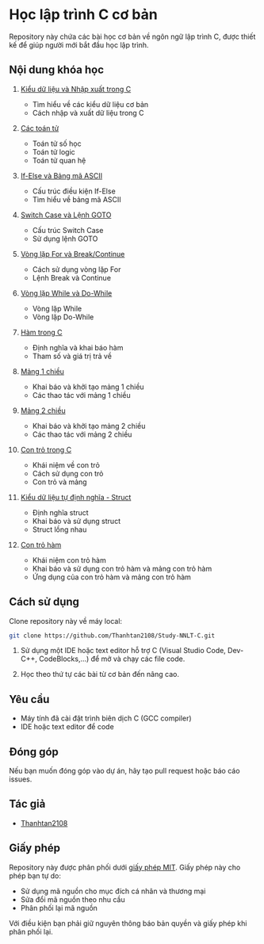 # Học lập trình C cơ bản

Repository này chứa các bài học cơ bản về ngôn ngữ lập trình C, được thiết kế để giúp người mới bắt đầu học lập trình.

## Nội dung khóa học

1. [Kiểu dữ liệu và Nhập xuất trong C](./Toturial/1_Kieu_Du_Lieu_Va_Nhap_Xuat_Trong_C.c)

   - Tìm hiểu về các kiểu dữ liệu cơ bản
   - Cách nhập và xuất dữ liệu trong C

2. [Các toán tử](./Toturial/2_Cac_Toan_Tu.c)

   - Toán tử số học
   - Toán tử logic
   - Toán tử quan hệ

3. [If-Else và Bảng mã ASCII](./Toturial/3_If_Else_Va_Bang_Ma_ASCII.c)

   - Cấu trúc điều kiện If-Else
   - Tìm hiểu về bảng mã ASCII

4. [Switch Case và Lệnh GOTO](./Toturial/4_Switch_Case_Lenh_GOTO.c)

   - Cấu trúc Switch Case
   - Sử dụng lệnh GOTO

5. [Vòng lặp For và Break/Continue](./Toturial/5_Vong_Lap_For_Lenh_Break_Continue.c)

   - Cách sử dụng vòng lặp For
   - Lệnh Break và Continue

6. [Vòng lặp While và Do-While](./Toturial/6_Vong_lap_While_Do_While.c)

   - Vòng lặp While
   - Vòng lặp Do-While

7. [Hàm trong C](./Toturial/7_Ham_Trong_C.c)

   - Định nghĩa và khai báo hàm
   - Tham số và giá trị trả về

8. [Mảng 1 chiều](./Toturial/8_Mang_1_Chieu.c)

   - Khai báo và khởi tạo mảng 1 chiều
   - Các thao tác với mảng 1 chiều

9. [Mảng 2 chiều](./Toturial/9_Mang_2_Chieu.c)

   - Khai báo và khởi tạo mảng 2 chiều
   - Các thao tác với mảng 2 chiều

10. [Con trỏ trong C](./Toturial/10_Con_Tro_Trong_C.c)

    - Khái niệm về con trỏ
    - Cách sử dụng con trỏ
    - Con trỏ và mảng

11. [Kiểu dữ liệu tự định nghĩa - Struct](./Toturial/11_Kieu_Du_Lieu_Tu_Dinh_Nghia_Struct.c)

    - Định nghĩa struct
    - Khai báo và sử dụng struct
    - Struct lồng nhau

12. [Con trỏ hàm](./Toturial/12_Con_Tro_Ham.c)

    - Khái niệm con trỏ hàm
    - Khai báo và sử dụng con trỏ hàm và mảng con trỏ hàm
    - Ứng dụng của con trỏ hàm và mảng con trỏ hàm

## Cách sử dụng

Clone repository này về máy local:

```bash
git clone https://github.com/Thanhtan2108/Study-NNLT-C.git
```

1. Sử dụng một IDE hoặc text editor hỗ trợ C (Visual Studio Code, Dev-C++, CodeBlocks,...) để mở và chạy các file code.

2. Học theo thứ tự các bài từ cơ bản đến nâng cao.

## Yêu cầu

- Máy tính đã cài đặt trình biên dịch C (GCC compiler)
- IDE hoặc text editor để code

## Đóng góp

Nếu bạn muốn đóng góp vào dự án, hãy tạo pull request hoặc báo cáo issues.

## Tác giả

- [Thanhtan2108](https://github.com/Thanhtan2108)

## Giấy phép

Repository này được phân phối dưới [giấy phép MIT](./LICENSE). Giấy phép này cho phép bạn tự do:

- Sử dụng mã nguồn cho mục đích cá nhân và thương mại
- Sửa đổi mã nguồn theo nhu cầu
- Phân phối lại mã nguồn

Với điều kiện bạn phải giữ nguyên thông báo bản quyền và giấy phép khi phân phối lại.
